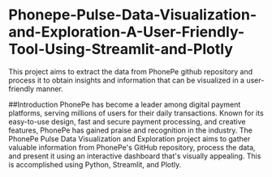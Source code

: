 # Phonepe-Pulse-Data-Visualization-and-Exploration-A-User-Friendly-Tool-Using-Streamlit-and-Plotly
This project aims to extract the data from PhonePe github repository and process it to obtain insights and information that can be visualized in a user-friendly manner.

##Introduction
PhonePe has become a leader among digital payment platforms, serving millions of users for their daily transactions. Known for its easy-to-use design, fast and secure payment processing, and creative features, PhonePe has gained praise and recognition in the industry. The PhonePe Pulse Data Visualization and Exploration project aims to gather valuable information from PhonePe's GitHub repository, process the data, and present it using an interactive dashboard that's visually appealing. This is accomplished using Python, Streamlit, and Plotly.
